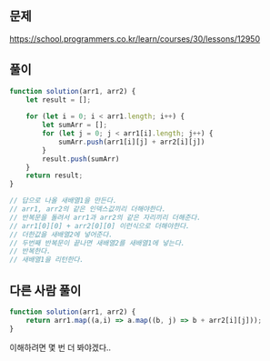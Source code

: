 ## 문제
https://school.programmers.co.kr/learn/courses/30/lessons/12950
## 풀이
```javascript
function solution(arr1, arr2) {
    let result = [];
    
    for (let i = 0; i < arr1.length; i++) {
        let sumArr = [];
        for (let j = 0; j < arr1[i].length; j++) {
            sumArr.push(arr1[i][j] + arr2[i][j])
        }
        result.push(sumArr)
    }
    return result;
}

// 답으로 나올 새배열1을 만든다.
// arr1, arr2의 같은 인덱스값끼리 더해야한다.
// 반복문을 돌려서 arr1과 arr2의 같은 자리끼리 더해준다.
// arr1[0][0] + arr2[0][0] 이런식으로 더해야한다.
// 더한값을 새배열2에 넣어준다. 
// 두번째 반복문이 끝나면 새배열2를 새배열1에 넣는다.
// 반복한다.
// 새배열1을 리턴한다.
```
## 다른 사람 풀이
```javascript
function solution(arr1, arr2) {
    return arr1.map((a,i) => a.map((b, j) => b + arr2[i][j]));
}
```
이해하려면 몇 번 더 봐야겠다..
